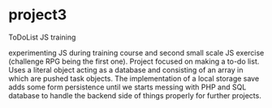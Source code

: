 # project3
ToDoList JS training

experimenting JS during training course and second small scale JS exercise (challenge RPG being the first one).
Project focused on making a to-do list. Uses a literal object acting as a database and consisting of an array in which are pushed task objects.
The implementation of a local storage save adds some form persistence until we starts messing with PHP and SQL database to handle the backend side of things properly for further projects.
